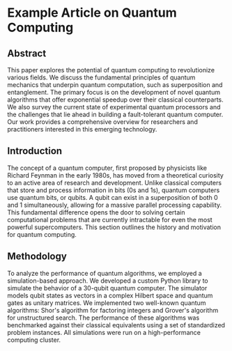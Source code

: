 # Example Article on Quantum Computing

## Abstract
This paper explores the potential of quantum computing to revolutionize various fields. We discuss the fundamental principles of quantum mechanics that underpin quantum computation, such as superposition and entanglement. The primary focus is on the development of novel quantum algorithms that offer exponential speedup over their classical counterparts. We also survey the current state of experimental quantum processors and the challenges that lie ahead in building a fault-tolerant quantum computer. Our work provides a comprehensive overview for researchers and practitioners interested in this emerging technology.

## Introduction
The concept of a quantum computer, first proposed by physicists like Richard Feynman in the early 1980s, has moved from a theoretical curiosity to an active area of research and development. Unlike classical computers that store and process information in bits (0s and 1s), quantum computers use quantum bits, or qubits. A qubit can exist in a superposition of both 0 and 1 simultaneously, allowing for a massive parallel processing capability. This fundamental difference opens the door to solving certain computational problems that are currently intractable for even the most powerful supercomputers. This section outlines the history and motivation for quantum computing.

## Methodology
To analyze the performance of quantum algorithms, we employed a simulation-based approach. We developed a custom Python library to simulate the behavior of a 30-qubit quantum computer. The simulator models qubit states as vectors in a complex Hilbert space and quantum gates as unitary matrices. We implemented two well-known quantum algorithms: Shor's algorithm for factoring integers and Grover's algorithm for unstructured search. The performance of these algorithms was benchmarked against their classical equivalents using a set of standardized problem instances. All simulations were run on a high-performance computing cluster.
